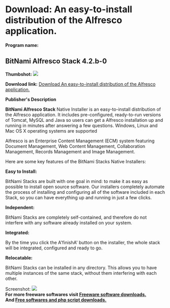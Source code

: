 # Download: An easy-to-install distribution of the Alfresco application.

**Program name:**

## BitNami Alfresco Stack 4.2.b-0

  
**Thumbshot:** ![](http://www.freewarefiles.com/screenshot/btnmalfresco_md.jpg)   
  
**Download link:** [Download An easy-to-install distribution of the Alfresco application.](http://freesoftwares.boysofts.com/BitNami-Alfresco-Stack_program_62326.html)  
  


**Publisher's Description**  
  


**BitNami Alfresco Stack** Native Installer is an easy-to-install distribution of the Alfresco application. It includes pre-configured, ready-to-run versions of Tomcat, MySQL and Java so users can get a Alfresco installation up and running in minutes after answering a few questions. Windows, Linux and Mac OS X operating systems are supported 

Alfresco is an Enterprise Content Management (ECM) system featuring Document Management, Web Content Management, Collaboration Management, Records Management and Image Management.

Here are some key features of the BitNami Stacks Native Installers:

**Easy to Install:**

BitNami Stacks are built with one goal in mind: to make it as easy as possible to install open source software. Our installers completely automate the process of installing and configuring all of the software included in each Stack, so you can have everything up and running in just a few clicks.

**Independent:**

BitNami Stacks are completely self-contained, and therefore do not interfere with any software already installed on your system.

**Integrated:**

By the time you click the A'finishA' button on the installer, the whole stack will be integrated, configured and ready to go.

**Relocatable:**

BitNami Stacks can be installed in any directory. This allows you to have multiple instances of the same stack, without them interfering with each other.

  
  
Screenshot: ![](http://www.freewarefiles.com/screenshot/btnmalfresco.jpg)   
**For more freeware softwares visit [Freeware software downloads.](http://freesoftwares.boysofts.com/)**   
**And [Free softwares and php script downloads.](http://www.boysofts.com/)**
